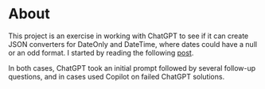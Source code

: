 ﻿# About

This project is an exercise in working with ChatGPT to see if it can create JSON converters for DateOnly and DateTime, where dates could have a null or an odd format. I started by reading the following [post](https://www.conradakunga.com/blog/writing-a-custom-dateonly-json-deserializer/).

In both cases, ChatGPT took an initial prompt followed by several follow-up questions, and in cases used Copilot on failed ChatGPT solutions.